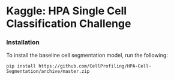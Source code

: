 # Kaggle: HPA Single Cell Classification Challenge

### Installation
To install the baseline cell segmentation model, run the following:
```
pip install https://github.com/CellProfiling/HPA-Cell-Segmentation/archive/master.zip
```
